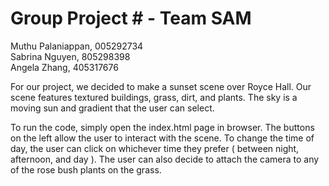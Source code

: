 # Group Project # - Team SAM

Muthu Palaniappan, 005292734 <br>
Sabrina Nguyen, 805298398<br>
Angela Zhang, 405317676 <br>


For our project, we decided to make a sunset scene over Royce Hall. 
Our scene features textured buildings, grass, dirt, and plants. The sky is a moving sun and 
gradient that the user can select.

To run the code, simply open the index.html page in browser. The buttons on the left allow the user to
interact with the scene. To change the time of day, the user can click on whichever time they prefer (
between night, afternoon, and day ). The user can also decide to attach the camera to any of the rose 
bush plants on the grass. 

